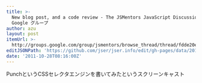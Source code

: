 ```yaml
---
title: >-
  New blog post, and a code review - The JSMentors JavaScript Discussion Group |
  Google グループ
author: azu
layout: post
itemUrl: >-
  http://groups.google.com/group/jsmentors/browse_thread/thread/fdde20e4350a7a44/95b4f6eda932d7f0?show_docid=95b4f6eda932d7f0
editJSONPath: 'https://github.com/jser/jser.info/edit/gh-pages/data/2011/10/index.json'
date: '2011-10-28T08:16:00Z'
---
```

PunchというCSSセレクタエンジンを書いてみたというスクリーンキャスト
